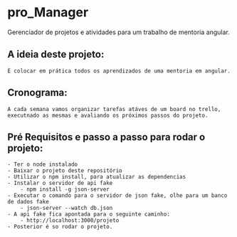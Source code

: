# pro_Manager
Gerenciador de projetos e atividades para um trabalho de mentoria angular.

## A ideia deste projeto:
    É colocar em prática todos os aprendizados de uma mentoria em angular.

## Cronograma:
    A cada semana vamos organizar tarefas atáves de um board no trello, executnado as mesmas e avaliando os próximos passos do projeto.

## Pré Requisitos e passo a passo para rodar o projeto:
    - Ter o node instalado
    - Baixar o projeto deste repositório
    - Utilizar o npm install, para atualizar as dependencias
    - Instalar o servidor de api fake
        - npm install -g json-server
    - Executar o comando para o servidor de json fake, olhe para um banco de dados fake
        - json-server --watch db.json
    - A api fake fica apontada para o seguinte caminho:
    	- http://localhost:3000/projeto
    - Posterior é so rodar o projeto.


